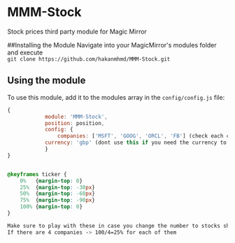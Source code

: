 # MMM-Stock
Stock prices third party module for Magic Mirror

##Installing the Module
Navigate into your MagicMirror's modules folder and execute <br>
`git clone https://github.com/hakanmhmd/MMM-Stock.git`
## Using the module

To use this module, add it to the modules array in the `config/config.js` file:
````javascript
{
    		module: 'MMM-Stock',
    		position: position,
    		config: {
    			companies: ['MSFT', 'GOOG', 'ORCL', 'FB'] (check each company ticker symbol in yahoo finance)
			currency: 'gbp' (dont use this if you need the currency to be USD)
    		}
}
````


````css

@keyframes ticker {
	0%   {margin-top: 0}
	25%  {margin-top: -30px}
	50%  {margin-top: -60px}
	75%  {margin-top: -90px}
	100% {margin-top: 0}
}

Make sure to play with these in case you change the number to stocks shown.
If there are 4 companies -> 100/4=25% for each of them
````
